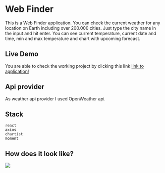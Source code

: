 # Web Finder

This is a Web Finder application. You can check the current weather for any location on Earth including over 200.000 cities. Just type the city name in the input and hit enter. You can see current temperature, current date and time, min and max temperature and chart with upcoming forecast.

## Live Demo

You are able to check the working project by clicking this link
[link to application!](https://weather-app-maticoder.netlify.app/)

## Api provider

As weather api provider I used OpenWeather api.

## Stack

```
react
axios
chartist
moment
```

## How does it look like?

![](https://github.com/maticoder/weather-finder/blob/master/how.gif)
